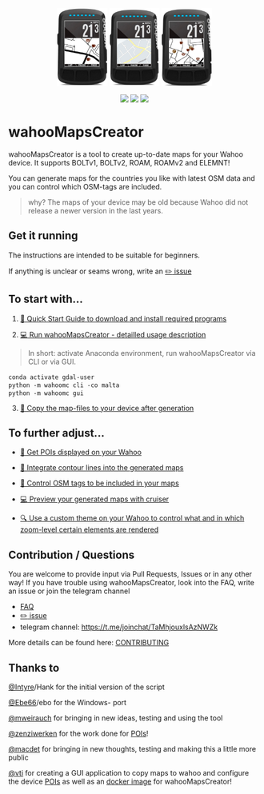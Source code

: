 <div align="center">
    <p>
    <img src="./docs/pictures/wahoo_elemnt_bolt_poi1.png" alt="wahooMapsCreator Logo" width=20%>
    <img src="./docs/pictures/wahoo_elemnt_bolt.png" alt="wahooMapsCreator Logo" width=20%>
    <img src="./docs/pictures/wahoo_elemnt_bolt_poi2.png" alt="wahooMapsCreator Logo" width=20%>
    </p>
    <p>
        <a href="https://img.shields.io/badge/python-v3.6+-blue.svg" alt="Python">
            <img src="https://img.shields.io/badge/python-v3.6+-blue.svg" /></a>
        <a href="https://github.com/treee111/wahooMapsCreator/issues" alt="GitHub issues">
            <img src="https://img.shields.io/github/issues/treee111/wahooMapsCreator" /></a>
        <a href="#sponsors" alt="Contributions welcome">
            <img src="https://img.shields.io/badge/contributions-welcome-orange.svg" /></a>
    </p>
</div>

# wahooMapsCreator
wahooMapsCreator is a tool to create up-to-date maps for your Wahoo device. It supports BOLTv1, BOLTv2, ROAM, ROAMv2 and ELEMNT!

You can generate maps for the countries you like with latest OSM data and you can control which OSM-tags are included.

> why? The maps of your device may be old because Wahoo did not release a newer version in the last years.

## Get it running
The instructions are intended to be suitable for beginners.

If anything is unclear or seams wrong, write an [:pencil2: issue](https://github.com/treee111/wahooMapsCreator/issues)




## To start with...
1. [:rocket: Quick Start Guide to download and install required programs](docs/QUICKSTART_ANACONDA.md#download-and-install-required-programs)

2. [:computer: Run wahooMapsCreator - detailled usage description](docs/USAGE.md#usage-of-wahoomapscreator)

> In short: activate Anaconda environment, run wahooMapsCreator via CLI or via GUI.
```
conda activate gdal-user
python -m wahoomc cli -co malta
python -m wahoomc gui
```

3. [:floppy_disk: Copy the map-files to your device after generation](docs/COPY_TO_WAHOO.md#copy-maps-files-to-wahoo-device-)

## To further adjust...
* [:cookie: Get POIs displayed on your Wahoo](docs/USAGE.md#pois---points-of-interest)

* [:mount_fuji: Integrate contour lines into the generated maps](docs/USAGE.md#pois---points-of-interest)

* [:wrench: Control OSM tags to be included in your maps ](docs/USAGE.md#user-specific-configuration)

* [:computer: Preview your generated maps with cruiser ](docs/USAGE_CRUISER.md#usage-of-cruiser)


* [:mag: Use a custom theme on your Wahoo to control what and in which zoom-level certain elements are rendered](docs/TAGS_ON_MAP_AND_DEVICE.md#osm-tags-during-map-creation-and-on-your-device-)

## Contribution / Questions
You are welcome to provide input via Pull Requests, Issues or in any other way!
If you have trouble using wahooMapsCreator, look into the FAQ, write an issue or join the telegram channel
- [FAQ](docs/FAQ.md#frequently-asked-questions)
- [:pencil2: issue](https://github.com/treee111/wahooMapsCreator/issues)
- telegram channel: https://t.me/joinchat/TaMhjouxlsAzNWZk

More details can be found here: [CONTRIBUTING](docs/CONTRIBUTING.md#contributing-to-wahoomapscreator-)

## Thanks to
[@Intyre](https://github.com/Intyre)/Hank for the initial version of the script

[@Ebe66](https://github.com/Ebe66)/ebo for the Windows- port

[@mweirauch](https://github.com/mweirauch) for bringing in new ideas, testing and using the tool

[@zenziwerken](https://github.com/zenziwerken) for the work done for [POIs](https://github.com/zenziwerken/Bolt2-Mapsforge-Rendertheme)!

[@macdet](https://github.com/macdet) for bringing in new thoughts, testing and making this a little more public

[@vti](https://github.com/vti) for creating a GUI application to copy maps to wahoo and configure the device [POIs](https://github.com/vti/elemntary) as well as an [docker image](https://github.com/vti/wahooMapsCreator-docker) for wahooMapsCreator!